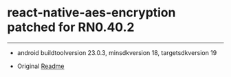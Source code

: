 # react-native-aes-encryption patched for RN0.40.2
--------------
- android buildtoolversion 23.0.3, minsdkversion 18, targetsdkversion 19



- Original [Readme](./README-orig.md)
